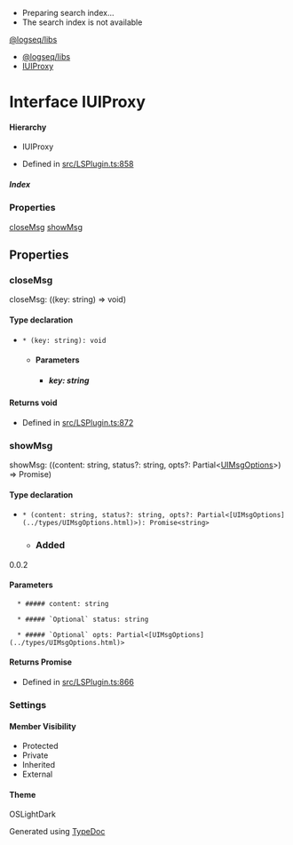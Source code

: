   * Preparing search index...
  * The search index is not available

[@logseq/libs]()

  * [@logseq/libs](../modules.html)
  * [IUIProxy](IUIProxy.html)



# Interface IUIProxy

#### Hierarchy

  * IUIProxy



  * Defined in [src/LSPlugin.ts:858](https://github.com/logseq/logseq/blob/ac1b53544/libs/src/LSPlugin.ts#L858)



#####  Index

### Properties

[closeMsg](IUIProxy.html#closeMsg) [showMsg](IUIProxy.html#showMsg)

## Properties

### closeMsg

closeMsg: ((key: string) => void)

#### Type declaration

  *     * (key: string): void
    * #### Parameters

      * ##### key: string

#### Returns void




  * Defined in [src/LSPlugin.ts:872](https://github.com/logseq/logseq/blob/ac1b53544/libs/src/LSPlugin.ts#L872)



### showMsg

showMsg: ((content: string, status?: string, opts?: Partial<[UIMsgOptions](../types/UIMsgOptions.html)>) => Promise<string>)

#### Type declaration

  *     * (content: string, status?: string, opts?: Partial<[UIMsgOptions](../types/UIMsgOptions.html)>): Promise<string>
    * ### Added

0.0.2

#### Parameters

      * ##### content: string

      * ##### `Optional` status: string

      * ##### `Optional` opts: Partial<[UIMsgOptions](../types/UIMsgOptions.html)>

#### Returns Promise<string>




  * Defined in [src/LSPlugin.ts:866](https://github.com/logseq/logseq/blob/ac1b53544/libs/src/LSPlugin.ts#L866)



###  Settings

#### Member Visibility

  * Protected
  * Private
  * Inherited
  * External



#### Theme

OSLightDark

Generated using [TypeDoc](https://typedoc.org/)
